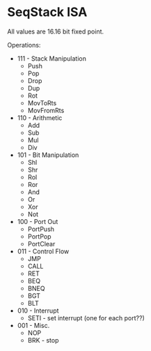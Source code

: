 # SeqStack ISA

All values are 16.16 bit fixed point.

Operations:
* 111 - Stack Manipulation
  * Push
  * Pop
  * Drop
  * Dup
  * Rot
  * MovToRts
  * MovFromRts
* 110 - Arithmetic
  * Add
  * Sub
  * Mul
  * Div
* 101 - Bit Manipulation
  * Shl
  * Shr
  * Rol
  * Ror
  * And
  * Or
  * Xor
  * Not
* 100 - Port Out
  * PortPush
  * PortPop
  * PortClear
* 011 - Control Flow
  * JMP
  * CALL
  * RET
  * BEQ
  * BNEQ
  * BGT
  * BLT
* 010 - Interrupt
  * SETI - set interrupt (one for each port??)
* 001 - Misc.
  * NOP
  * BRK - stop